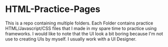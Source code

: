 # HTML-Practice-Pages

This is a repo containing multiple folders.
Each Folder contains practice HTML/Javascript/CSS files that I made in my spare time to practice using frameworks.
I would like to note that the UI look a bit boring because I'm not use to creating UIs by myself. I usually work with a UI Designer.

